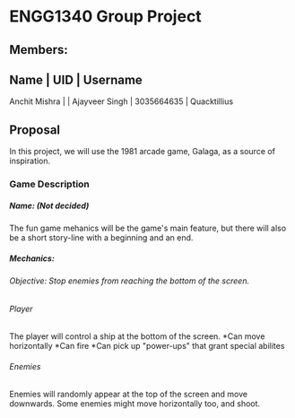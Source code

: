 # ENGG1340 Group Project

## Members:

Name | UID | Username
-----
Anchit Mishra | | 
Ajayveer Singh | 3035664635 | Quacktillius

## Proposal

In this project, we will use the 1981 arcade game, Galaga, as a source of inspiration.

### Game Description
##### Name: (Not decided)
The fun game mehanics will be the game's main feature, but there will also be a short story-line with a beginning and an end.
##### Mechanics:

###### Objective: Stop enemies from reaching the bottom of the screen.

###### Player
The player will control a ship at the bottom of the screen.
*Can move horizontally
*Can fire
*Can pick up "power-ups" that grant special abilites

###### Enemies
Enemies will randomly appear at the top of the screen and move downwards.
Some enemies might move horizontally too, and shoot.
